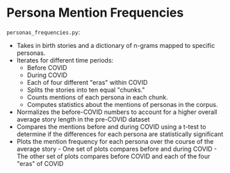 # Persona Mention Frequencies
`personas_frequencies.py`:
  - Takes in birth stories and a dictionary of n-grams mapped to specific personas. 
  - Iterates for different time periods:
      -  Before COVID
      -  During COVID
      -  Each of four different "eras" within COVID
    -  Splits the stories into ten equal "chunks."
    -  Counts mentions of each persona in each chunk.
    -  Computes statistics about the mentions of personas in the corpus. 
  -  Normalizes the before-COVID numbers to account for a higher overall average story length in the pre-COVID dataset
  -  Compares the mentions before and during COVID using a t-test to determine if the differences for each persona are statistically significant
  -  Plots the mention frequency for each persona over the course of the average story
    -  One set of plots compares before and during COVID
    -  The other set of plots compares before COVID and each of the four "eras" of COVID
